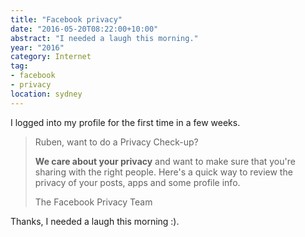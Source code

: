 ```yaml
---
title: "Facebook privacy"
date: "2016-05-20T08:22:00+10:00"
abstract: "I needed a laugh this morning."
year: "2016"
category: Internet
tag:
- facebook
- privacy
location: sydney 
---
```

I logged into my profile for the first time in a few weeks.

> Ruben, want to do a Privacy Check-up?
> 
> **We care about your privacy** and want to make sure that you're sharing with the right people. Here's a quick way to review the privacy of your posts, apps and some profile info.
> 
> The Facebook Privacy Team

Thanks, I needed a laugh this morning :).

